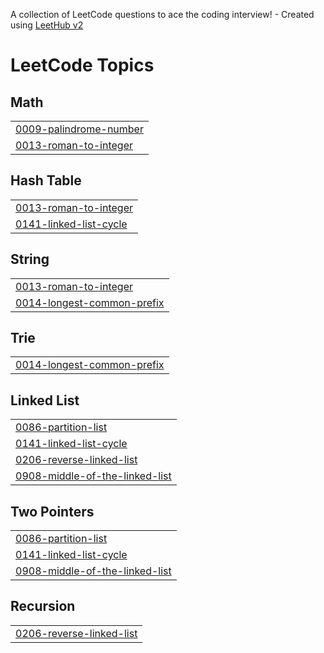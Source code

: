 A collection of LeetCode questions to ace the coding interview! - Created using [LeetHub v2](https://github.com/arunbhardwaj/LeetHub-2.0)
<!---LeetCode Topics Start-->
# LeetCode Topics
## Math
|  |
| ------- |
| [0009-palindrome-number](https://github.com/saumitravilankar/LeetCode/tree/master/0009-palindrome-number) |
| [0013-roman-to-integer](https://github.com/saumitravilankar/LeetCode/tree/master/0013-roman-to-integer) |
## Hash Table
|  |
| ------- |
| [0013-roman-to-integer](https://github.com/saumitravilankar/LeetCode/tree/master/0013-roman-to-integer) |
| [0141-linked-list-cycle](https://github.com/saumitravilankar/LeetCode/tree/master/0141-linked-list-cycle) |
## String
|  |
| ------- |
| [0013-roman-to-integer](https://github.com/saumitravilankar/LeetCode/tree/master/0013-roman-to-integer) |
| [0014-longest-common-prefix](https://github.com/saumitravilankar/LeetCode/tree/master/0014-longest-common-prefix) |
## Trie
|  |
| ------- |
| [0014-longest-common-prefix](https://github.com/saumitravilankar/LeetCode/tree/master/0014-longest-common-prefix) |
## Linked List
|  |
| ------- |
| [0086-partition-list](https://github.com/saumitravilankar/LeetCode/tree/master/0086-partition-list) |
| [0141-linked-list-cycle](https://github.com/saumitravilankar/LeetCode/tree/master/0141-linked-list-cycle) |
| [0206-reverse-linked-list](https://github.com/saumitravilankar/LeetCode/tree/master/0206-reverse-linked-list) |
| [0908-middle-of-the-linked-list](https://github.com/saumitravilankar/LeetCode/tree/master/0908-middle-of-the-linked-list) |
## Two Pointers
|  |
| ------- |
| [0086-partition-list](https://github.com/saumitravilankar/LeetCode/tree/master/0086-partition-list) |
| [0141-linked-list-cycle](https://github.com/saumitravilankar/LeetCode/tree/master/0141-linked-list-cycle) |
| [0908-middle-of-the-linked-list](https://github.com/saumitravilankar/LeetCode/tree/master/0908-middle-of-the-linked-list) |
## Recursion
|  |
| ------- |
| [0206-reverse-linked-list](https://github.com/saumitravilankar/LeetCode/tree/master/0206-reverse-linked-list) |
<!---LeetCode Topics End-->